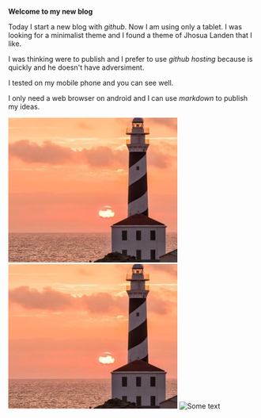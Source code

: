 **Welcome to my new blog**

Today I start a new blog with *github*. Now I am using only a tablet. I was looking for a minimalist theme and I found a 
theme of Jhosua Landen that I like.

I was thinking were to publish and I prefer to use *github hosting* because is quickly and he doesn't have adversiment.

I tested on my mobile phone and you can see well.

I only need a web browser on android and I can use *markdown* to publish my ideas.



![Some text](/assets/faro.jpg)
![Some text](./images/faro.jpg)
![Some text]({{site.url}}{{site.baseurl}}/assets/pig_logo.jpg)
